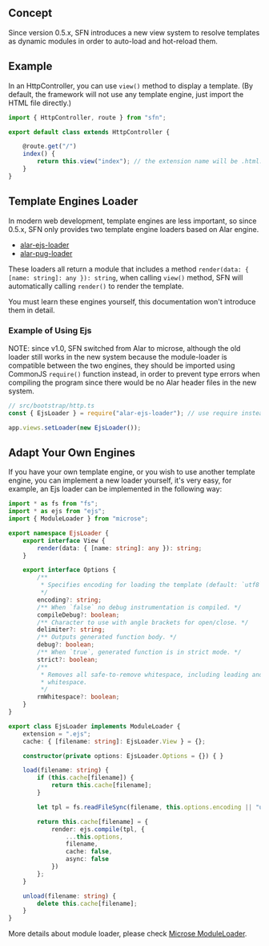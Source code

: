 <!-- title: View; order: 8 -->
## Concept

Since version 0.5.x, SFN introduces a new view system to resolve templates as
dynamic  modules in order to auto-load and hot-reload them.

## Example

In an HttpController, you can use `view()` method to display a template. (By 
default, the framework will not use any template engine, just import the HTML 
file directly.)

```typescript
import { HttpController, route } from "sfn";

export default class extends HttpController {

    @route.get("/")
    index() {
        return this.view("index"); // the extension name will be .html.
    }
}
```

## Template Engines Loader

In modern web development, template engines are less important, so since 
0.5.x, SFN only provides two template engine loaders based on Alar engine. 

- [alar-ejs-loader](https://github.com/hyurl/alar-ejs-loader)
- [alar-pug-loader](https://github.com/hyurl/alar-pug-loader)

These loaders all return a module that includes a method 
`render(data: { [name: string]: any }): string`, when calling `view()` method, 
SFN will automatically calling `render()` to render the template.

You must learn these engines yourself, this documentation won't introduce them
in detail.

### Example of Using Ejs

NOTE: since v1.0, SFN switched from Alar to microse, although the old loader
still works in the new system because the module-loader is compatible between
the two engines, they should be imported using CommonJS `require()` function
instead, in order to prevent type errors when compiling the program since there
would be no Alar header files in the new system.

```typescript
// src/bootstrap/http.ts
const { EjsLoader } = require("alar-ejs-loader"); // use require instead of import

app.views.setLoader(new EjsLoader());
```

## Adapt Your Own Engines

If you have your own template engine, or you wish to use another template engine,
you can implement a new loader yourself, it's very easy, for example, an Ejs
loader can be implemented in the following way:

```typescript
import * as fs from "fs";
import * as ejs from "ejs";
import { ModuleLoader } from "microse";

export namespace EjsLoader {
    export interface View {
        render(data: { [name: string]: any }): string;
    }

    export interface Options {
        /**
         * Specifies encoding for loading the template (default: `utf8`).
         */
        encoding?: string;
        /** When `false` no debug instrumentation is compiled. */
        compileDebug?: boolean;
        /** Character to use with angle brackets for open/close. */
        delimiter?: string;
        /** Outputs generated function body. */
        debug?: boolean;
        /** When `true`, generated function is in strict mode. */
        strict?: boolean;
        /** 
         * Removes all safe-to-remove whitespace, including leading and trailing 
         * whitespace.
         */
        rmWhitespace?: boolean;
    }
}

export class EjsLoader implements ModuleLoader {
    extension = ".ejs";
    cache: { [filename: string]: EjsLoader.View } = {};

    constructor(private options: EjsLoader.Options = {}) { }

    load(filename: string) {
        if (this.cache[filename]) {
            return this.cache[filename];
        }

        let tpl = fs.readFileSync(filename, this.options.encoding || "utf8");

        return this.cache[filename] = {
            render: ejs.compile(tpl, {
                ...this.options,
                filename,
                cache: false,
                async: false
            })
        };
    }

    unload(filename: string) {
        delete this.cache[filename];
    }
}
```

More details about module loader, please check
[Microse ModuleLoader](https://github.com/microse-rpc/microse-node/blob/master/docs/api.md#moduleloader).
